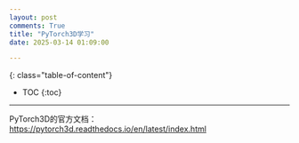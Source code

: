 ```yaml
---
layout: post
comments: True
title: "PyTorch3D学习"
date: 2025-03-14 01:09:00

---
```


<!--more-->

{: class="table-of-content"}
* TOC
{:toc}

---

PyTorch3D的官方文档：https://pytorch3d.readthedocs.io/en/latest/index.html
